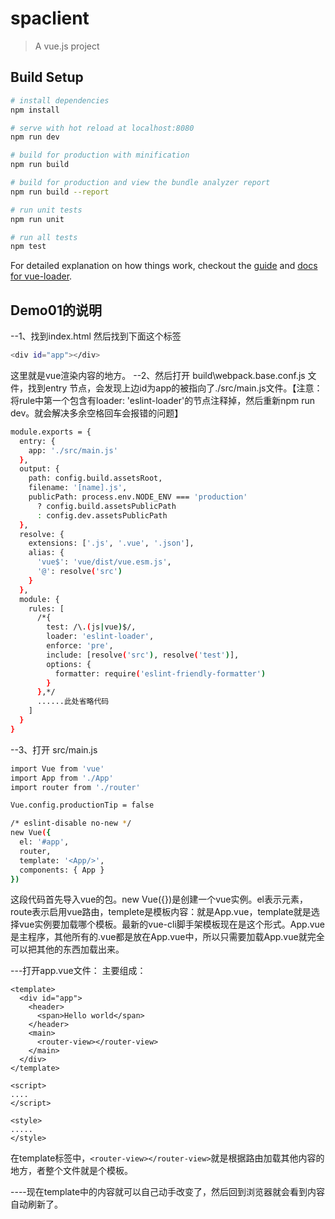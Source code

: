 # spaclient

> A vue.js project

## Build Setup

``` bash
# install dependencies
npm install

# serve with hot reload at localhost:8080
npm run dev

# build for production with minification
npm run build

# build for production and view the bundle analyzer report
npm run build --report

# run unit tests
npm run unit

# run all tests
npm test
```

For detailed explanation on how things work, checkout the [guide](http://vuejs-templates.github.io/webpack/) and [docs for vue-loader](http://vuejs.github.io/vue-loader).

## Demo01的说明
--1、找到index.html 然后找到下面这个标签
``` bash
<div id="app"></div>
```
这里就是vue渲染内容的地方。
--2、然后打开 build\webpack.base.conf.js 文件，找到entry 节点，会发现上边id为app的被指向了./src/main.js文件。【注意：将rule中第一个包含有loader: 'eslint-loader'的节点注释掉，然后重新npm run dev。就会解决多余空格回车会报错的问题】
``` bash
module.exports = {
  entry: {
    app: './src/main.js'
  },
  output: {
    path: config.build.assetsRoot,
    filename: '[name].js',
    publicPath: process.env.NODE_ENV === 'production'
      ? config.build.assetsPublicPath
      : config.dev.assetsPublicPath
  },
  resolve: {
    extensions: ['.js', '.vue', '.json'],
    alias: {
      'vue$': 'vue/dist/vue.esm.js',
      '@': resolve('src')
    }
  },
  module: {
    rules: [
      /*{
        test: /\.(js|vue)$/,
        loader: 'eslint-loader',
        enforce: 'pre',
        include: [resolve('src'), resolve('test')],
        options: {
          formatter: require('eslint-friendly-formatter')
        }
      },*/
      ......此处省略代码
    ]
  }
}
```
--3、打开 src/main.js 
``` bash
import Vue from 'vue'
import App from './App'
import router from './router'

Vue.config.productionTip = false

/* eslint-disable no-new */
new Vue({
  el: '#app',
  router,
  template: '<App/>',
  components: { App }
})
```
这段代码首先导入vue的包。new Vue({})是创建一个vue实例。el表示元素，route表示启用vue路由，templete是模板内容：<App />就是App.vue，template就是选择vue实例要加载哪个模板。最新的vue-cli脚手架模板现在是这个形式。App.vue是主程序，其他所有的.vue都是放在App.vue中，所以只需要加载App.vue就完全可以把其他的东西加载出来。

---打开app.vue文件：
主要组成：
```
<template>
  <div id="app">
    <header>
      <span>Hello world</span>
    </header>
    <main>
      <router-view></router-view>
    </main>
  </div>
</template>

<script>
....
</script>

<style>
.....
</style>

```
在template标签中，```<router-view></router-view>```就是根据路由加载其他内容的地方，者整个文件就是个模板。

----现在template中的内容就可以自己动手改变了，然后回到浏览器就会看到内容自动刷新了。

